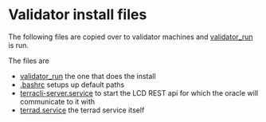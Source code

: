 # Validator install files
The following files are copied over to validator machines and [validator_run](./validator_run.sh) is run.

The files are 
*  [validator_run](./validator_run.sh) the one that does the install
*  [.bashrc](./bashrc) setups up default paths
*  [terracli-server.service](./terracli-server.service) to start the LCD REST api for which the oracle will communicate to it with
*  [terrad.service](./terrad.service) the terrad service itself
